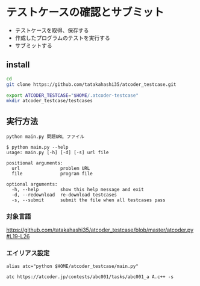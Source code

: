 # テストケースの確認とサブミット
- テストケースを取得、保存する
- 作成したプログラムのテストを実行する
- サブミットする

## install
``` sh
cd
git clone https://github.com/tatakahashi35/atcoder_testcase.git

export ATCODER_TESTCASE="$HOME/.atcoder-testcase"
mkdir atcoder_testcase/testcases
```

## 実行方法
`python main.py 問題URL ファイル`  
```
$ python main.py --help
usage: main.py [-h] [-d] [-s] url file

positional arguments:
  url               problem URL
  file              program file

optional arguments:
  -h, --help        show this help message and exit
  -d, --redownload  re-download testcases
  -s, --submit      submit the file when all testcases pass
```

### 対象言語
https://github.com/tatakahashi35/atcoder_testcase/blob/master/atcoder.py#L19-L26


### エイリアス設定
```
alias atc="python $HOME/atcoder_testcase/main.py"

atc https://atcoder.jp/contests/abc001/tasks/abc001_a A.c++ -s
```
